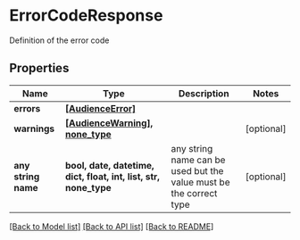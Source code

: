 # ErrorCodeResponse

Definition of the error code

## Properties
Name | Type | Description | Notes
------------ | ------------- | ------------- | -------------
**errors** | [**[AudienceError]**](AudienceError.md) |  | 
**warnings** | [**[AudienceWarning], none_type**](AudienceWarning.md) |  | [optional] 
**any string name** | **bool, date, datetime, dict, float, int, list, str, none_type** | any string name can be used but the value must be the correct type | [optional]

[[Back to Model list]](../README.md#documentation-for-models) [[Back to API list]](../README.md#documentation-for-api-endpoints) [[Back to README]](../README.md)


